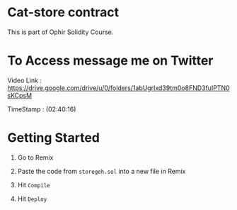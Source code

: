 # Cat-store contract
This is part of Ophir Solidity Course.

# To Access message me on Twitter
Video Link : https://drive.google.com/drive/u/0/folders/1abUgrIxd39tm0o8FND3fuIPTN0sKCpsM

TimeStamp : (02:40:16)

# Getting Started

1.  Go to Remix 

2.  Paste the code from `storegeh.sol` into a new file in Remix 

3.  Hit `Compile` 

4.  Hit `Deploy` 



